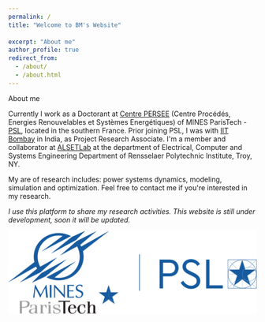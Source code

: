 ```yaml
---
permalink: /
title: "Welcome to BM's Website"

excerpt: "About me"
author_profile: true
redirect_from: 
  - /about/
  - /about.html
---
```



About me

Currently I work as a Doctorant at [Centre PERSEE](http://www.persee.mines-paristech.fr/Accueil/Presentation/) (Centre Procédés, Energies Renouvelables et Systèmes Energétiques) of MINES ParisTech - [PSL](https://www.psl.eu/), located in the southern France. Prior joining PSL, I was with [IIT Bombay](http://iitb.ac.in/) in India, as Project Research Associate. I'm a member and collaborator at [ALSETLab](https://alsetlab.github.io) at the department of Electrical, Computer and Systems Engineering Department of Rensselaer Polytechnic Institute, Troy, NY.

My are of research includes: power systems dynamics, modeling, simulation and optimization. Feel free to contact me if you're interested in my research. 

*I use this platform to share my research activities. This website is still under development, soon it will be updated.*


![logo](https://github.com/BiswarupM/BiswarupM.github.io/blob/master/images/Mines_paristech.png)

